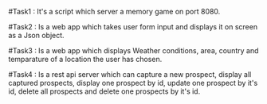 #Task1 : 
It's a script which server a memory game on port 8080.


#Task2 : 
Is a web app which takes user form input and displays it on screen as a Json object.

#Task3 : 
Is a web app which displays Weather conditions, area, country and temparature of a location the user has chosen.

#Task4 : 
Is a rest api server which can capture a new prospect, display all captured prospects, display one prospect by id, update one prospect by it's id, delete all prospects and delete one prospects by it's id.